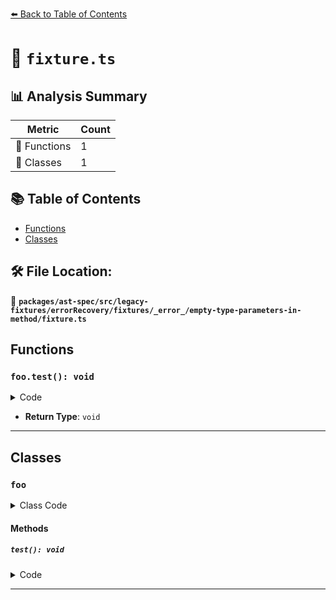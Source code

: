 [⬅️ Back to Table of Contents](../../../../../../../../index.md)

# 📄 `fixture.ts`

## 📊 Analysis Summary

| Metric | Count |
|--------|-------|
| 🔧 Functions | 1 |
| 🧱 Classes | 1 |

## 📚 Table of Contents

- [Functions](#functions)
- [Classes](#classes)

## 🛠️ File Location:
📂 **`packages/ast-spec/src/legacy-fixtures/errorRecovery/fixtures/_error_/empty-type-parameters-in-method/fixture.ts`**

## Functions

### `foo.test(): void`

<details><summary>Code</summary>

```ts
test<>() {}
```
</details>

- **Return Type**: `void`

---

## Classes

### `foo`

<details><summary>Class Code</summary>

```ts
class foo {
  test<>() {}
}
```
</details>

#### Methods

##### `test(): void`

<details><summary>Code</summary>

```ts
test<>() {}
```
</details>


---